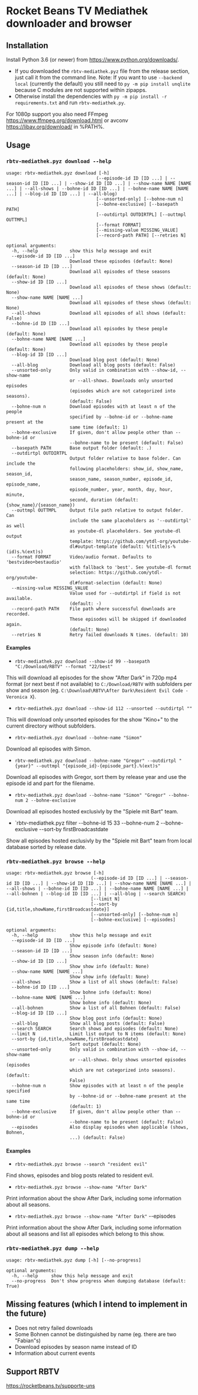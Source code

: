 # Rocket Beans TV Mediathek downloader and browser

## Installation

Install Python 3.6 (or newer) from <https://www.python.org/downloads/>.
- If you downloaded the `rbtv-mediathek.pyz` file from the release section, just call it from the command line.
Note: If you want to use `--backend local` (currently the default) you still need to `py -m pip install unqlite` because C modules are not supported within zipapps.
- Otherwise install the dependencies with `py -m pip install -r requirements.txt` and run `rbtv-mediathek.py`.

For 1080p support you also need FFmpeg <https://www.ffmpeg.org/download.html> or avconv <https://libav.org/download/> in %PATH%.

## Usage

### `rbtv-mediathek.pyz download --help`
```
usage: rbtv-mediathek.pyz download [-h]
                                  (--episode-id ID [ID ...] | --season-id ID [ID ...] | --show-id ID [ID ...] | --show-name NAME [NAME ...] | --all-shows | --bohne-id ID [ID ...] | --bohne-name NAME [NAME ...] | --blog-id ID [ID ...] | --all-blog)
                                  [--unsorted-only] [--bohne-num n]
                                  [--bohne-exclusive] [--basepath PATH]
                                  [--outdirtpl OUTDIRTPL] [--outtmpl OUTTMPL]
                                  [--format FORMAT]
                                  [--missing-value MISSING_VALUE]
                                  [--record-path PATH] [--retries N]

optional arguments:
  -h, --help            show this help message and exit
  --episode-id ID [ID ...]
                        Download these episodes (default: None)
  --season-id ID [ID ...]
                        Download all episodes of these seasons (default: None)
  --show-id ID [ID ...]
                        Download all episodes of these shows (default: None)
  --show-name NAME [NAME ...]
                        Download all episodes of these shows (default: None)
  --all-shows           Download all episodes of all shows (default: False)
  --bohne-id ID [ID ...]
                        Download all episodes by these people (default: None)
  --bohne-name NAME [NAME ...]
                        Download all episodes by these people (default: None)
  --blog-id ID [ID ...]
                        Download blog post (default: None)
  --all-blog            Download all blog posts (default: False)
  --unsorted-only       Only valid in combination with --show-id, --show-name
                        or --all-shows. Downloads only unsorted episodes
                        (episodes which are not categorized into seasons).
                        (default: False)
  --bohne-num n         Download episodes with at least n of the people
                        specified by --bohne-id or --bohne-name present at the
                        same time (default: 1)
  --bohne-exclusive     If given, don't allow people other than --bohne-id or
                        --bohne-name to be present (default: False)
  --basepath PATH       Base output folder (default: .)
  --outdirtpl OUTDIRTPL
                        Output folder relative to base folder. Can include the
                        following placeholders: show_id, show_name, season_id,
                        season_name, season_number, episode_id, episode_name,
                        episode_number, year, month, day, hour, minute,
                        second, duration (default: {show_name}/{season_name})
  --outtmpl OUTTMPL     Output file path relative to output folder. Can
                        include the same placeholders as '--outdirtpl' as well
                        as youtube-dl placeholders. See youtube-dl output
                        template: https://github.com/ytdl-org/youtube-
                        dl#output-template (default: %(title)s-%(id)s.%(ext)s)
  --format FORMAT       Video/audio format. Defaults to 'bestvideo+bestaudio'
                        with fallback to 'best'. See youtube-dl format
                        selection: https://github.com/ytdl-org/youtube-
                        dl#format-selection (default: None)
  --missing-value MISSING_VALUE
                        Value used for --outdirtpl if field is not available.
                        (default: -)
  --record-path PATH    File path where successful downloads are recorded.
                        These episodes will be skipped if downloaded again.
                        (default: None)
  --retries N           Retry failed downloads N times. (default: 10)
```

#### Examples

- `rbtv-mediathek.pyz download --show-id 99 --basepath "C:/Download/RBTV" --format "22/best"`

This will download all episodes for the show "After Dark" in 720p mp4 format (or next best if not available) to `C:/Download/RBTV` with subfolders per show and season (eg. `C:\Download\RBTV\After Dark\Resident Evil Code - Veronica X`).

- `rbtv-mediathek.pyz download --show-id 112 --unsorted --outdirtpl ""`

This will download only unsorted episodes for the show "Kino+" to the current directory without subfolders.

- `rbtv-mediathek.pyz download --bohne-name "Simon"`

Download all episodes with Simon.

- `rbtv-mediathek.pyz download --bohne-name "Gregor" --outdirtpl "{year}" --outtmpl "{episode_id}-{episode_part}.%(ext)s"`

Download all episodes with Gregor, sort them by release year and use the episode id and part for the filename.

- `rbtv-mediathek.pyz download --bohne-name "Simon" "Gregor" --bohne-num 2 --bohne-exclusive`

Download all episodes hosted exclusivly by the "Spiele mit Bart" team.

- `rbtv-mediathek.pyz filter --bohne-id 15 33 --bohne-num 2 --bohne-exclusive --sort-by firstBroadcastdate

Show all episodes hosted exclusivly by the "Spiele mit Bart" team from local database sorted by release date.

### `rbtv-mediathek.pyz browse --help`
```
usage: rbtv-mediathek.pyz browse [-h]
                                (--episode-id ID [ID ...] | --season-id ID [ID ...] | --show-id ID [ID ...] | --show-name NAME [NAME ...] | --all-shows | --bohne-id ID [ID ...] | --bohne-name NAME [NAME ...] | --all-bohnen | --blog-id ID [ID ...] | --all-blog | --search SEARCH)
                                [--limit N]
                                [--sort-by {id,title,showName,firstBroadcastdate}]
                                [--unsorted-only] [--bohne-num n]
                                [--bohne-exclusive] [--episodes]

optional arguments:
  -h, --help            show this help message and exit
  --episode-id ID [ID ...]
                        Show episode info (default: None)
  --season-id ID [ID ...]
                        Show season info (default: None)
  --show-id ID [ID ...]
                        Show show info (default: None)
  --show-name NAME [NAME ...]
                        Show show info (default: None)
  --all-shows           Show a list of all shows (default: False)
  --bohne-id ID [ID ...]
                        Show bohne info (default: None)
  --bohne-name NAME [NAME ...]
                        Show bohne info (default: None)
  --all-bohnen          Show a list of all Bohnen (default: False)
  --blog-id ID [ID ...]
                        Show blog post info (default: None)
  --all-blog            Show all blog posts (default: False)
  --search SEARCH       Search shows and episodes (default: None)
  --limit N             Limit list output to N items (default: None)
  --sort-by {id,title,showName,firstBroadcastdate}
                        Sort output (default: None)
  --unsorted-only       Only valid in combination with --show-id, --show-name
                        or --all-shows. Only shows unsorted episodes (episodes
                        which are not categorized into seasons). (default:
                        False)
  --bohne-num n         Show episodes with at least n of the people specified
                        by --bohne-id or --bohne-name present at the same time
                        (default: 1)
  --bohne-exclusive     If given, don't allow people other than --bohne-id or
                        --bohne-name to be present (default: False)
  --episodes            Also display episodes when applicable (shows, Bohnen,
                        ...) (default: False)
```

#### Examples

- `rbtv-mediathek.pyz browse --search "resident evil"`

Find shows, episodes and blog posts related to resident evil.

- `rbtv-mediathek.pyz browse --show-name "After Dark"`

Print information about the show After Dark, including some information about all seasons.

- `rbtv-mediathek.pyz browse --show-name "After Dark"` --episodes

Print information about the show After Dark, including some information about all seasons and list all episodes which belong to this show.

### `rbtv-mediathek.pyz dump --help`
```
usage: rbtv-mediathek.pyz dump [-h] [--no-progress]

optional arguments:
  -h, --help     show this help message and exit
  --no-progress  Don't show progress when dumping database (default: True)
```

## Missing features (which I intend to implement in the future)

- Does not retry failed downloads
- Some Bohnen cannot be distinguished by name (eg. there are two "Fabian"s)
- Download episodes by season name instead of ID
- Information about current events

## Support RBTV

<https://rocketbeans.tv/supporte-uns>
